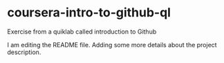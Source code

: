 # coursera-intro-to-github-ql
Exercise from a quiklab called introduction to Github

I am editing the README file. Adding some more details about the project description.
